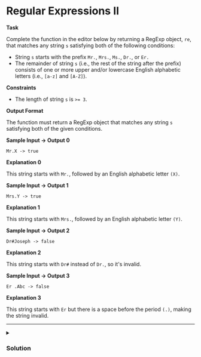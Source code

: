 # Regular Expressions II

**Task**

Complete the function in the editor below by returning a RegExp object, `re`, that matches any string `s` satisfying both of the following conditions:

- String `s` starts with the prefix `Mr.`, `Mrs.`, `Ms.`, `Dr.`, or `Er.`
- The remainder of string `s` (i.e., the rest of the string after the prefix) consists of one or more upper and/or lowercase English alphabetic letters (i.e., `[a-z]` and `[A-Z]`).

**Constraints**

- The length of string `s` is `>= 3`.

**Output Format**

The function must return a RegExp object that matches any string `s` satisfying both of the given conditions.

**Sample Input -> Output 0**

```
Mr.X -> true
```

**Explanation 0**

This string starts with `Mr.`, followed by an English alphabetic letter `(X)`.

**Sample Input -> Output 1**

```
Mrs.Y -> true
```

**Explanation 1**

This string starts with `Mrs.`, followed by an English alphabetic letter `(Y)`.

**Sample Input -> Output 2**

```
Dr#Joseph -> false
```

**Explanation 2**

This string starts with `Dr#` instead of `Dr.`, so it's invalid.

**Sample Input -> Output 3**

```
Er .Abc -> false
```

**Explanation 3**

This string starts with `Er` but there is a space before the period `(.)`, making the string invalid.

<hr>

<details>
  <summary>
    <h3>Solution</h3>
  </summary>

```js
function regexVar() {
  /*
   * Declare a RegExp object variable named 're'
   * It must match a string that starts with 'Mr.', 'Mrs.', 'Ms.', 'Dr.', or 'Er.',
   * followed by one or more letters.
   */

  const re = /^(Mr\.|Mrs\.|Ms.\|Dr\.|Er\.).*/;

  /*
   * Do not remove the return statement
   */
  return re;
}
```

</details>
